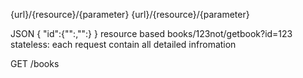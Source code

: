 {url}/{resource}/{parameter}
{url}/{resource}/{parameter}

JSON
{
    "id":{"":,"":}
}
resource based books/123not/getbook?id=123
stateless: each request contain all detailed infromation

GET /books
